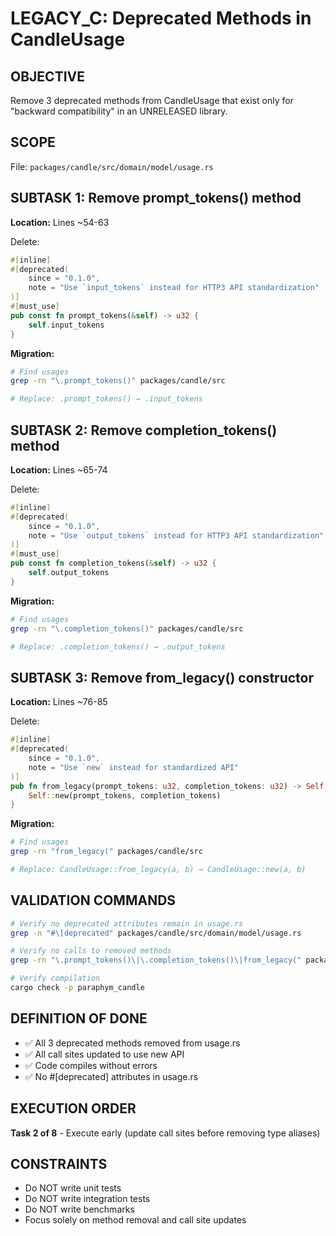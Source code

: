 # LEGACY_C: Deprecated Methods in CandleUsage

## OBJECTIVE
Remove 3 deprecated methods from CandleUsage that exist only for "backward compatibility" in an UNRELEASED library.

## SCOPE
File: `packages/candle/src/domain/model/usage.rs`

## SUBTASK 1: Remove prompt_tokens() method
**Location:** Lines ~54-63

Delete:
```rust
#[inline]
#[deprecated(
    since = "0.1.0",
    note = "Use `input_tokens` instead for HTTP3 API standardization"
)]
#[must_use]
pub const fn prompt_tokens(&self) -> u32 {
    self.input_tokens
}
```

**Migration:**
```bash
# Find usages
grep -rn "\.prompt_tokens()" packages/candle/src

# Replace: .prompt_tokens() → .input_tokens
```

## SUBTASK 2: Remove completion_tokens() method
**Location:** Lines ~65-74

Delete:
```rust
#[inline]
#[deprecated(
    since = "0.1.0",
    note = "Use `output_tokens` instead for HTTP3 API standardization"
)]
#[must_use]
pub const fn completion_tokens(&self) -> u32 {
    self.output_tokens
}
```

**Migration:**
```bash
# Find usages
grep -rn "\.completion_tokens()" packages/candle/src

# Replace: .completion_tokens() → .output_tokens
```

## SUBTASK 3: Remove from_legacy() constructor
**Location:** Lines ~76-85

Delete:
```rust
#[inline]
#[deprecated(
    since = "0.1.0",
    note = "Use `new` instead for standardized API"
)]
pub fn from_legacy(prompt_tokens: u32, completion_tokens: u32) -> Self {
    Self::new(prompt_tokens, completion_tokens)
}
```

**Migration:**
```bash
# Find usages
grep -rn "from_legacy(" packages/candle/src

# Replace: CandleUsage::from_legacy(a, b) → CandleUsage::new(a, b)
```

## VALIDATION COMMANDS
```bash
# Verify no deprecated attributes remain in usage.rs
grep -n "#\[deprecated" packages/candle/src/domain/model/usage.rs

# Verify no calls to removed methods
grep -rn "\.prompt_tokens()\|\.completion_tokens()\|from_legacy(" packages/candle/src

# Verify compilation
cargo check -p paraphym_candle
```

## DEFINITION OF DONE
- ✅ All 3 deprecated methods removed from usage.rs
- ✅ All call sites updated to use new API
- ✅ Code compiles without errors
- ✅ No #[deprecated] attributes in usage.rs

## EXECUTION ORDER
**Task 2 of 8** - Execute early (update call sites before removing type aliases)

## CONSTRAINTS
- Do NOT write unit tests
- Do NOT write integration tests
- Do NOT write benchmarks
- Focus solely on method removal and call site updates
